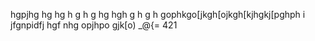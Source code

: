 hgpjhg hg
 hg
 h 
 g
 h 
 g
  hg
  hgh
  g
   h
   g
   h gophkgo[jkgh[ojkgh[kjhgkj[pghph i jfgnpidfj hgf
   nhg opjhpo gjk[o) _@{= 421 
   
